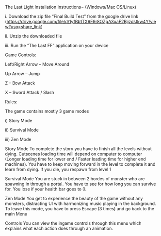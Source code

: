 The Last Light 
Installation Instructions¬ (Windows/Mac OS/Linux)


i.	Download the zip file “Final Build Test” from the google drive link
 (https://drive.google.com/file/d/1yfBb1TX9E9r8OZgA3oaF2Bjjzdstkw4Y/view?usp=share_link)

ii.	Unzip the downloaded file

iii.	Run the “The Last FF” application on your device


Game Controls:

Left/Right Arrow – Move Around

Up Arrow – Jump

Z – Bow Attack

X – Sword Attack / Slash

Rules:

The game contains mostly 3 game modes 

i)	Story Mode

ii)	Survival Mode

iii)	Zen Mode







Story Mode
To complete the story you have to finish all the levels without dying. 
Cutscenes loading time will depend on computer to computer (Longer loading time for lower end / Faster loading time for higher end machines). 
You have to keep moving forward in the level to complete it and learn from dying.
If you die, you respawn from level 1

Survival Mode
You are stuck in between 2 hordes of monster who are spawning in through a portal. You have to see for how long you can survive for.
You lose if your health bar goes to 0.

Zen Mode
You get to experience the beauty of the game without any monsters, distracting UI with harmonizing music playing in the background.
To leave this mode, you have to press Escape (3 times) and go back to the main Menu

Controls
You can view the ingame controls through this menu which explains what each action does through an animation.
 




